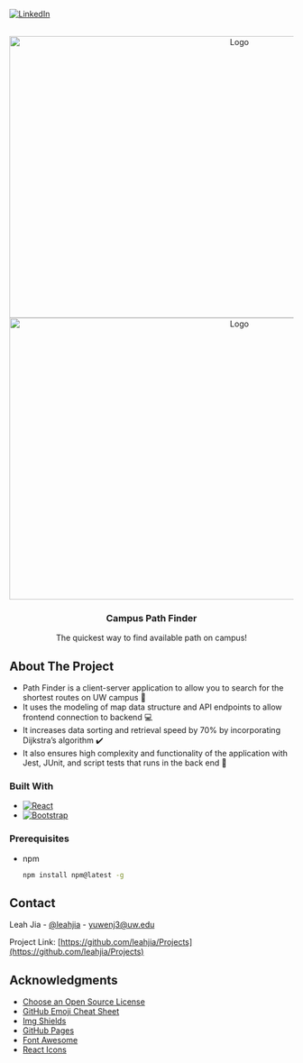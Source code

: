 [![LinkedIn][linkedin-shield]][linkedin-url]



<!-- PROJECT LOGO -->
<br />
<div align="center">
  <a href="https://github.com/othneildrew/Best-README-Template">
    <img src="public/img/pathfinder-landing.png" alt="Logo" width="800" height="500">
    <img src="public/img/pathfinder-result.png" alt="Logo" width="800" height="500">
  </a>

  <h3 align="center">Campus Path Finder</h3>

  <p align="center">
    The quickest way to find available path on campus!
  </p>
</div>

<!-- ABOUT THE PROJECT -->
## About The Project
* Path Finder is a client-server application to allow you to search for the shortest routes on UW campus 🏫
* It uses the modeling of map data structure and API endpoints to allow frontend connection to backend 💻
* It increases data sorting and retrieval speed by 70% by incorporating Dijkstra’s algorithm ✔️
* It also ensures high complexity and functionality of the application with Jest, JUnit, and script tests that runs in the back end 🥇



### Built With

* [![React][React.js]][React-url]
* [![Bootstrap][Bootstrap.com]][Bootstrap-url]

### Prerequisites
* npm
  ```sh
  npm install npm@latest -g
  ```

<!-- CONTACT -->
## Contact

Leah Jia - [@leahjia](https://www.linkedin.com/in/leahjia/) - yuwenj3@uw.edu

Project Link: [https://github.com/leahjia/Projects](https://github.com/leahjia/Projects)



<!-- ACKNOWLEDGMENTS -->
## Acknowledgments
* [Choose an Open Source License](https://choosealicense.com)
* [GitHub Emoji Cheat Sheet](https://www.webpagefx.com/tools/emoji-cheat-sheet)
* [Img Shields](https://shields.io)
* [GitHub Pages](https://pages.github.com)
* [Font Awesome](https://fontawesome.com)
* [React Icons](https://react-icons.github.io/react-icons/search)


<!-- MARKDOWN LINKS & IMAGES -->
<!-- https://www.markdownguide.org/basic-syntax/#reference-style-links -->
[linkedin-shield]: https://img.shields.io/badge/-LinkedIn-black.svg?style=for-the-badge&logo=linkedin&colorB=555
[linkedin-url]: https://linkedin.com/in/leahjia/
[React.js]: https://img.shields.io/badge/React-20232A?style=for-the-badge&logo=react&logoColor=61DAFB
[React-url]: https://reactjs.org/
[Bootstrap.com]: https://img.shields.io/badge/Bootstrap-563D7C?style=for-the-badge&logo=bootstrap&logoColor=white
[Bootstrap-url]: https://getbootstrap.com
